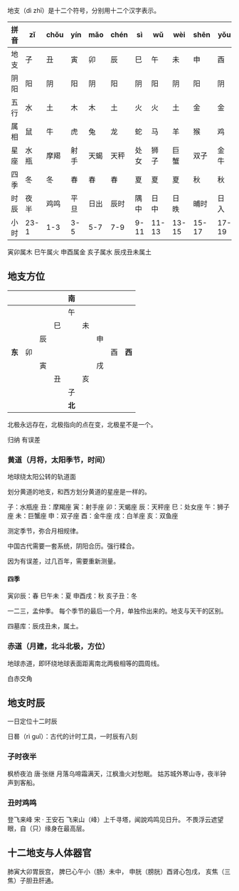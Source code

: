 地支（dì zhī）是十二个符号，分别用十二个汉字表示。


| 拼音  | zǐ   | chǒu | yín | mǎo | chén | sì   | wǔ    | wèi   | shēn  | yǒu   | xū    | hài   |
| --- | ---- | ---- | --- | --- | ---- | ---- | ----- | ----- | ----- | ----- | ----- | ----- |
| 地支  | 子    | 丑    | 寅   | 卯   | 辰    | 巳    | 午     | 未     | 申     | 酉     | 戌     | 亥     |
| 阴阳  | 阳    | 阴    | 阳   | 阴   | 阳    | 阴    | 阳     | 阴     | 阳     | 阴     | 阳     | 阴     |
| 五行  | 水    | 土    | 木   | 木   | 土    | 火    | 火     | 土     | 金     | 金     | 土     | 水     |
| 属相  | 鼠    | 牛    | 虎   | 兔   | 龙    | 蛇    | 马     | 羊     | 猴     | 鸡     | 狗     | 猪     |
| 星座  | 水瓶   | 摩羯   | 射手  | 天蝎  | 天秤   | 处女   | 狮子    | 巨蟹    | 双子    | 金牛    | 白羊    | 双鱼    |
| 四季  | 冬    | 冬    | 春   | 春   | 春    | 夏    | 夏     | 夏     | 秋     | 秋     | 秋     | 冬     |
| 时辰  | 夜半   | 鸡鸣   | 平旦  | 日出  | 辰时   | 隅中   | 日中    | 日昳    | 晡时    | 日入    | 黄昏    | 人定    |
| 小时  | 23-1 | 1-3  | 3-5 | 5-7 | 7-9  | 9-11 | 11-13 | 13-15 | 15-17 | 17-19 | 19-21 | 21-23 |


寅卯属木
巳午属火
申酉属金
亥子属水
辰戌丑未属土

## 地支方位

|       |     |     |     | **南** |     |     |     |       |
| ----- | --- | --- | --- | ----- | --- | --- | --- | ----- |
|       |     |     |     | 午     |     |     |     |       |
|       |     |     | 巳   |       | 未   |     |     |       |
|       |     | 辰   |     |       |     | 申   |     |       |
| **东** | 卯   |     |     |       |     |     | 酉   | **西** |
|       |     | 寅   |     |       |     | 戌   |     |       |
|       |     |     | 丑   |       | 亥   |     |     |       |
|       |     |     |     | 子     |     |     |     |       |
|       |     |     |     | **北** |     |     |     |       |


北极永远存在，北极指向的点在变，北极星不是一个。

归纳 有误差

### 黄道（月将，太阳季节，时间）

地球绕太阳公转的轨道面

划分黄道的地支，和西方划分黄道的星座是一样的。

子：水瓶座
丑：摩羯座
寅：射手座
卯：天蝎座
辰：天秤座
巳：处女座
午：狮子座
未：巨蟹座
申：双子座
酉：金牛座
戌：白羊座
亥：双鱼座

测定季节，弥合月相规律。

中国古代需要一套系统，阴阳合历。强行糅合。

因为有误差，过几百年，需要重新测量。

#### 四季

寅卯辰：春
巳午未：夏
申酉戌：秋
亥子丑：冬

一二三，孟仲季。
每个季节的最后一个月，单独伶出来的。地支与天干的区别。

四墓库：辰戌丑未，属土。

### 赤道（月建，北斗北极，方位）

地球赤道，即环绕地球表面距离南北两极相等的圆周线。

白赤交角



## 地支时辰

一日定位十二时辰

日晷（rì guǐ）：古代的计时工具，一时辰有八刻

### 子时夜半

枫桥夜泊  唐·张继
月落乌啼霜满天，江枫渔火对愁眠。
姑苏城外寒山寺，夜半钟声到客船。

### 丑时鸡鸣

登飞来峰  宋 · 王安石 
飞来山（峰）上千寻塔，闻說鸡鸣见日升。
不畏浮云遮望眼，自（只）缘身在最高层。

## 十二地支与人体器官

肺寅大卯胃辰宫，
脾巳心午小（肠）未中，
申胱（膀胱）酉肾心包戌，
亥焦（三焦）子胆丑肝通。

